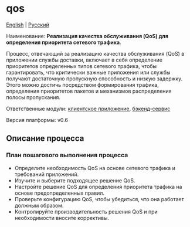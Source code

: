 # qos

[English](qos.md) | [Русский](qos.ru.md)

Наименование: **Реализация качества обслуживания (QoS) для определения приоритета сетевого трафика**.

Процесс, отвечающий за реализацию качества обслуживания (QoS) в приложении службы доставки, включает в себя определение приоритетов определенных типов сетевого трафика, чтобы гарантировать, что критически важные приложения или службы получают достаточную пропускную способность и низкую задержку. Этого можно достичь посредством формирования трафика, определения приоритетов пакетов и механизмов распределения полосы пропускания.

Ответственные модули: [клиентское приложение](../../frontend/adminclient.ru.md), [бэкенд-сервис](../../backend/adminbackend.ru.md)

Версия платформы: v0.6

## Описание процесса

### План пошагового выполнения процесса

- Определите необходимость QoS на основе сетевого трафика и требований приложений.
- Изучите и выберите подходящее решение QoS.
- Настройте решение QoS для определения приоритета трафика на основе предопределенных правил.
- Проверьте конфигурацию QoS, чтобы убедиться, что она работает должным образом.
- Контролируйте производительность решения QoS и при необходимости вносите коррективы.
